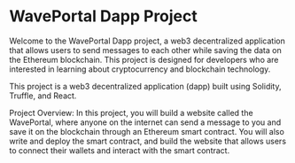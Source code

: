#  WavePortal Dapp Project

Welcome to the WavePortal Dapp project, a web3 decentralized application that allows users to send messages to each other while saving the data on the Ethereum blockchain. This project is designed for developers who are interested in learning about cryptocurrency and blockchain technology.

This project is a web3 decentralized application (dapp) built using Solidity, Truffle, and React.

Project Overview:
In this project, you will build a website called the WavePortal, where anyone on the internet can send a message to you and save it on the blockchain through an Ethereum smart contract. You will also write and deploy the smart contract, and build the website that allows users to connect their wallets and interact with the smart contract.

